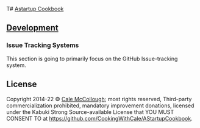 T# [Astartup Cookbook](../)

## [Development](./)

### Issue Tracking Systems

This section is going to primarily focus on the GitHub Issue-tracking system.

## License

Copyright 2014-22 © [Cale McCollough](https://cookingwithcale.org); most rights reserved, Third-party commercialization prohibited, mandatory improvement donations, licensed under the Kabuki Strong Source-available License that YOU MUST CONSENT TO at <https://github.com/CookingWithCale/AStartupCookbook>.
